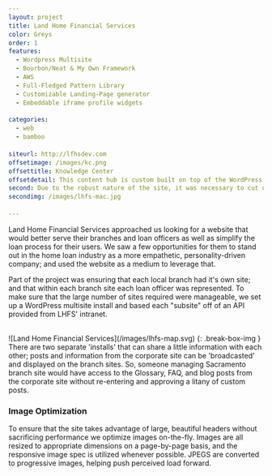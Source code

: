 ```yaml
---
layout: project
title: Land Home Financial Services
color: Greys
order: 1
features:
  - Wordpress Multisite
  - Bourbon/Neat & My Own Framework
  - AWS
  - Full-Fledged Pattern Library
  - Customizable Landing-Page generator
  - Embeddable iframe profile widgets

categories:
  - web
  - bamboo

siteurl: http://lfhsdev.com
offsetimage: /images/kc.png
offsettitle: Knowledge Center
offsetdetail: This content hub is custom built on top of the WordPress engine to track post popularity, easily share content between site installs, all without leaving the familiar dashboard.
second: Due to the robust nature of the site, it was necessary to cut out page-weight wherever possible. So before we started putting pages together we set up a pattern library for each style component; like a custom-made Bootstrap based on SMACSS and BASSCSS.
secondimg: /images/lhfs-mac.jpg

---
```


Land Home Financial Services approached us looking for a website that would better serve their branches and loan officers as well as simplify the loan process for their users. We saw a few opportunities for them to stand out in the home loan industry as a more empathetic, personality-driven company; and used the website as a medium to leverage that.

Part of the project was ensuring that each local branch had it's own site; and that within each branch site each loan officer was represented. To make sure that the large number of sites required were manageable, we set up a WordPress multisite install and based each "subsite" off of an API provided from LHFS' intranet. 

<br>
![Land Home Financial Services](/images/lhfs-map.svg)
{: .break-box-img }
<br>
There are two separate 'installs' that can share a little information with each other; posts and information from the corporate site can be 'broadcasted' and displayed on the branch sites. So, someone managing Sacramento branch site would have access to the Glossary, FAQ, and blog posts from the corporate site without re-entering and approving a litany of custom posts.

### Image Optimization
To ensure that the site takes advantage of large, beautiful headers without sacrificing performance we optimize images on-the-fly. Images are all resized to appropriate dimensions on a page-by-page basis, and the responsive image spec is utilized whenever possible. JPEGS are converted to progressive images, helping push perceived load forward.